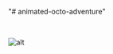 "# animated-octo-adventure"

<div style={{ flex: 3 }}>
<img src="./assets/AppImg/Screenshot_2024-06-29-10-48-32-92_f73b71075b1de7323614b647fe394240.jpg" alt="" />
<img src="./assets/AppImg/Screenshot_2024-06-29-10-48-32-92_f73b71075b1de7323614b647fe394240.jpg" alt="" />
<img src="./assets/AppImg/Screenshot_2024-06-29-10-48-32-92_f73b71075b1de7323614b647fe394240.jpg" alt="" />
<img src="./assets/AppImg/Screenshot_2024-06-29-10-48-32-92_f73b71075b1de7323614b647fe394240.jpg" alt="" />
</div>

![alt](/assets/AppImg/Screenshot_2024-06-29-10-47-38-84_f73b71075b1de7323614b647fe394240.jpg)

